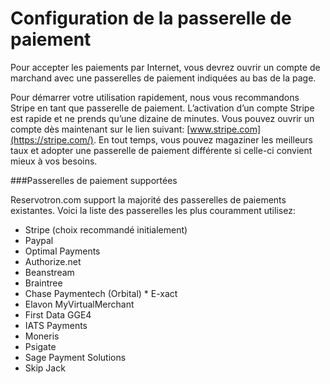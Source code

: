 # Configuration de la passerelle de paiement


Pour accepter les paiements par Internet, vous devrez ouvrir un compte de marchand avec une passerelles de paiement indiquées au bas de la page.

Pour démarrer votre utilisation rapidement, nous vous recommandons Stripe en tant que passerelle de paiement. L’activation d’un compte Stripe est rapide et ne prends qu’une dizaine de minutes. Vous pouvez ouvrir un compte dès maintenant sur le lien suivant: [www.stripe.com](https://stripe.com/). En tout temps, vous pouvez magaziner les meilleurs taux et adopter une passerelle de paiement différente si celle-ci convient mieux à vos besoins. 

###Passerelles de paiement supportées

Reservotron.com support la majorité des passerelles de paiements existantes. Voici la liste des passerelles les plus couramment utilisez:

* Stripe (choix recommandé initialement)
* Paypal
* Optimal Payments
* Authorize.net
* Beanstream
* Braintree
* Chase Paymentech (Orbital) * E-xact
* Elavon MyVirtualMerchant
* First Data GGE4
* IATS Payments
* Moneris
* Psigate
* Sage Payment Solutions
* Skip Jack

